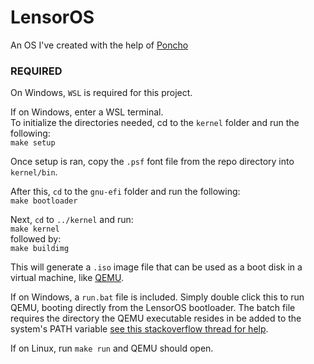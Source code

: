 # LensorOS
An OS I've created with the help of [Poncho](https://github.com/Absurdponcho)

### REQUIRED

On Windows, `WSL` is required for this project.

If on Windows, enter a WSL terminal. \
To initialize the directories needed, cd to the `kernel` folder and run the following: \
`make setup`

Once setup is ran, copy the `.psf` font file from the repo directory into `kernel/bin`.

After this, `cd` to the `gnu-efi` folder and run the following: \
`make bootloader`

Next, `cd` to `../kernel` and run: \
`make kernel` \
followed by: \
`make buildimg`

This will generate a `.iso` image file that can be used as a boot disk in a virtual machine, like [QEMU](https://www.qemu.org/).

If on Windows, a `run.bat` file is included. Simply double click this to run QEMU, booting directly from the LensorOS bootloader. The batch file requires the directory the QEMU executable resides in be added to the system's PATH variable [see this stackoverflow thread for help](https://stackoverflow.com/questions/9546324/adding-a-directory-to-the-path-environment-variable-in-windows).

If on Linux, run `make run` and QEMU should open.